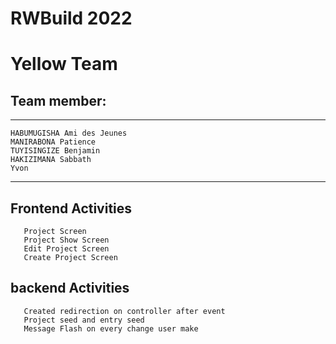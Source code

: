 # RWBuild 2022
# Yellow Team  
## Team member:
***
    HABUMUGISHA Ami des Jeunes
    MANIRABONA Patience
    TUYISINGIZE Benjamin
    HAKIZIMANA Sabbath
    Yvon
***

## Frontend Activities
```
   Project Screen
   Project Show Screen
   Edit Project Screen
   Create Project Screen
```

## backend Activities
```
   Created redirection on controller after event 
   Project seed and entry seed
   Message Flash on every change user make
```